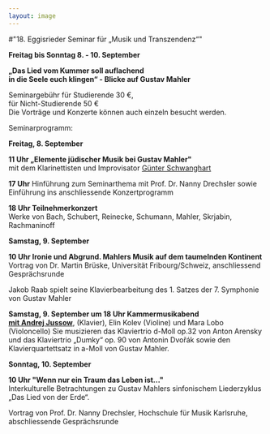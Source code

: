 ```yaml
---
layout: image
---
```


\#"18. Eggisrieder Seminar für „Musik und Transzendenz“"   

**Freitag bis Sonntag 8. - 10. September** 

**„Das Lied vom Kummer soll auflachend  
in die Seele euch klingen“ - Blicke auf Gustav Mahler**

Seminargebühr für Studierende 30 €,  
für Nicht-Studierende 50 €  
Die Vorträge und Konzerte können auch einzeln besucht werden. 

Seminarprogramm:

**Freitag, 8. September**

**11 Uhr	„Elemente jüdischer Musik bei Gustav Mahler"**  
mit dem Klarinettisten und Improvisator [Günter Schwanghart](/http://www.schwanghart.de/)

**17 Uhr**	Hinführung zum Seminarthema mit Prof. Dr. Nanny Drechsler 
sowie Einführung ins anschliessende Konzertprogramm

**18 Uhr	Teilnehmerkonzert**  
Werke von Bach, Schubert, Reinecke, Schumann, Mahler, Skrjabin, Rachmaninoff

**Samstag, 9. September**

**10 Uhr	Ironie und Abgrund. Mahlers Musik auf dem taumelnden Kontinent**  
Vortrag von Dr. Martin Brüske, Universität Fribourg/Schweiz, anschliessend Gesprächsrunde

Jakob Raab spielt seine Klavierbearbeitung des 1. Satzes der 7. Symphonie von Gustav Mahler

**Samstag, 9. September um 18 Uhr Kammermusikabend**  
[**mit Andrej Jussow**](/veranstaltungen/2017/jussow/), (Klavier), Elin Kolev (Violine) und Mara Lobo (Violoncello)
Sie musizieren das Klaviertrio d-Moll op.32 von Anton Arensky und das Klaviertrio „Dumky“ op. 90 von Antonin Dvořák sowie den Klavierquartettsatz in a-Moll von Gustav Mahler.

**Sonntag, 10. September**

**10 Uhr	"Wenn nur ein Traum das Leben ist..."**  
Interkulturelle Betrachtungen zu Gustav Mahlers sinfonischem Liederzyklus  
„Das Lied von der Erde“.

Vortrag von Prof. Dr. Nanny Drechsler, Hochschule für Musik Karlsruhe,  
abschliessende Gesprächsrunde
